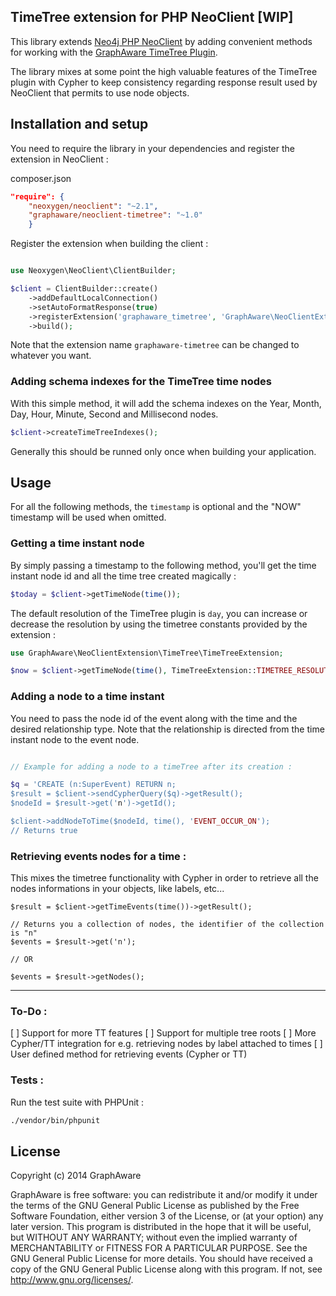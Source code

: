 ## TimeTree extension for PHP NeoClient [WIP]

This library extends [Neo4j PHP NeoClient](https://github.com/neoxygen/neo4j-neoclient) by adding convenient methods
for working with the [GraphAware TimeTree Plugin](https://github.com/graphaware/neo4j-timetree).

The library mixes at some point the high valuable features of the TimeTree plugin with Cypher to keep consistency regarding
response result used by NeoClient that permits to use node objects.

## Installation and setup

You need to require the library in your dependencies and register the extension in NeoClient :


composer.json

```json
"require": {
    "neoxygen/neoclient": "~2.1",
    "graphaware/neoclient-timetree": "~1.0"
    }
```

Register the extension when building the client :

```php

use Neoxygen\NeoClient\ClientBuilder;

$client = ClientBuilder::create()
    ->addDefaultLocalConnection()
    ->setAutoFormatResponse(true)
    ->registerExtension('graphaware_timetree', 'GraphAware\NeoClientExtension\TimeTree\TimeTreeExtension')
    ->build();
```

Note that the extension name `graphaware-timetree` can be changed to whatever you want.

### Adding schema indexes for the TimeTree time nodes

With this simple method, it will add the schema indexes on the Year, Month, Day, Hour, Minute, Second and Millisecond 
nodes.

```php
$client->createTimeTreeIndexes();
```

Generally this should be runned only once when building your application.


## Usage

For all the following methods, the `timestamp` is optional and the "NOW" timestamp will be used when omitted.

### Getting a time instant node

By simply passing a timestamp to the following method, you'll get the time instant node id and all the time tree
created magically :

```php
$today = $client->getTimeNode(time());
```

The default resolution of the TimeTree plugin is `day`, you can increase or decrease the resolution by using the 
timetree constants provided by the extension :

```php
use GraphAware\NeoClientExtension\TimeTree\TimeTreeExtension;

$now = $client->getTimeNode(time(), TimeTreeExtension::TIMETREE_RESOLUTION_MILLISECOND);
```

### Adding a node to a time instant

You need to pass the node id of the event along with the time and the desired relationship type. Note that 
the relationship is directed from the time instant node to the event node.

```php

// Example for adding a node to a timeTree after its creation :

$q = 'CREATE (n:SuperEvent) RETURN n;
$result = $client->sendCypherQuery($q)->getResult();
$nodeId = $result->get('n')->getId();

$client->addNodeToTime($nodeId, time(), 'EVENT_OCCUR_ON');
// Returns true
```

### Retrieving events nodes for a time :

This mixes the timetree functionality with Cypher in order to retrieve all the nodes informations in your objects, like
labels, etc...

```
$result = $client->getTimeEvents(time())->getResult();

// Returns you a collection of nodes, the identifier of the collection is "n"
$events = $result->get('n');

// OR

$events = $result->getNodes();
```

----

### To-Do :

[ ] Support for more TT features
[ ] Support for multiple tree roots
[ ] More Cypher/TT integration for e.g. retrieving nodes by label attached to times
[ ] User defined method for retrieving events (Cypher or TT)

### Tests :

Run the test suite with PHPUnit :

```bash
./vendor/bin/phpunit
```

## License

Copyright (c) 2014 GraphAware

GraphAware is free software: you can redistribute it and/or modify it under the terms of the GNU General Public License as published by the Free Software Foundation, 
either version 3 of the License, or (at your option) any later version. This program is distributed in the hope that it will be useful, but WITHOUT ANY WARRANTY; 
without even the implied warranty of MERCHANTABILITY or FITNESS FOR A PARTICULAR PURPOSE. See the GNU General Public License for more details. 
You should have received a copy of the GNU General Public License along with this program. If not, see http://www.gnu.org/licenses/.



